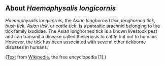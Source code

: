 About *Haemaphysalis longicornis*
-------------------------

_Haemaphysalis longicornis_, the *Asian longhorned tick*, *longhorned tick*, *bush tick*, *Asian tick*, or *cattle tick*, is a parasitic arachnid belonging to the tick family Ixodidae. The Asian longhorned tick is a known livestock pest and can transmit a disease called theileriosis to cattle but not to humans. However, the tick has been associated with several other tickborne diseases in humans.

([Text](https://en.wikipedia.org/wiki/Haemaphysalis_longicornis) from
[Wikipedia](https://en.wikipedia.org/), the free encyclopedia [1].)
